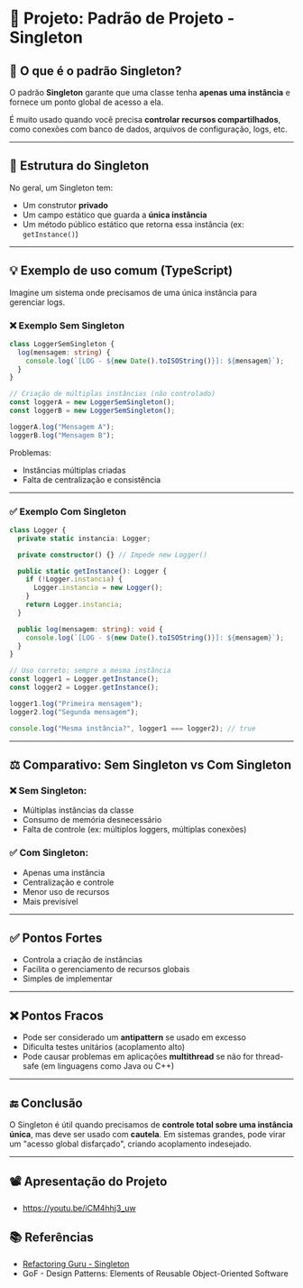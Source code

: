 # 🧠 Projeto: Padrão de Projeto - Singleton

## 📌 O que é o padrão Singleton?

O padrão **Singleton** garante que uma classe tenha **apenas uma instância** e fornece um ponto global de acesso a ela.

É muito usado quando você precisa **controlar recursos compartilhados**, como conexões com banco de dados, arquivos de configuração, logs, etc.

---

## 🧱 Estrutura do Singleton

No geral, um Singleton tem:
- Um construtor **privado**
- Um campo estático que guarda a **única instância**
- Um método público estático que retorna essa instância (ex: `getInstance()`)

---

## 💡 Exemplo de uso comum (TypeScript)

Imagine um sistema onde precisamos de uma única instância para gerenciar logs.

### ❌ Exemplo Sem Singleton

```ts
class LoggerSemSingleton {
  log(mensagem: string) {
    console.log(`[LOG - ${new Date().toISOString()}]: ${mensagem}`);
  }
}

// Criação de múltiplas instâncias (não controlado)
const loggerA = new LoggerSemSingleton();
const loggerB = new LoggerSemSingleton();

loggerA.log("Mensagem A");
loggerB.log("Mensagem B");
```

Problemas:
- Instâncias múltiplas criadas
- Falta de centralização e consistência

---

### ✅ Exemplo Com Singleton

```ts
class Logger {
  private static instancia: Logger;

  private constructor() {} // Impede new Logger()

  public static getInstance(): Logger {
    if (!Logger.instancia) {
      Logger.instancia = new Logger();
    }
    return Logger.instancia;
  }

  public log(mensagem: string): void {
    console.log(`[LOG - ${new Date().toISOString()}]: ${mensagem}`);
  }
}

// Uso correto: sempre a mesma instância
const logger1 = Logger.getInstance();
const logger2 = Logger.getInstance();

logger1.log("Primeira mensagem");
logger2.log("Segunda mensagem");

console.log("Mesma instância?", logger1 === logger2); // true
```

---

## ⚖️ Comparativo: Sem Singleton vs Com Singleton

### ❌ Sem Singleton:
- Múltiplas instâncias da classe
- Consumo de memória desnecessário
- Falta de controle (ex: múltiplos loggers, múltiplas conexões)

### ✅ Com Singleton:
- Apenas uma instância
- Centralização e controle
- Menor uso de recursos
- Mais previsível

---

## ✅ Pontos Fortes
- Controla a criação de instâncias
- Facilita o gerenciamento de recursos globais
- Simples de implementar

---

## ❌ Pontos Fracos
- Pode ser considerado um **antipattern** se usado em excesso
- Dificulta testes unitários (acoplamento alto)
- Pode causar problemas em aplicações **multithread** se não for thread-safe (em linguagens como Java ou C++)

---

## 🔚 Conclusão

O Singleton é útil quando precisamos de **controle total sobre uma instância única**, mas deve ser usado com **cautela**. Em sistemas grandes, pode virar um "acesso global disfarçado", criando acoplamento indesejado.

---

## 📽️ Apresentação do Projeto

- https://youtu.be/iCM4hhj3_uw

## 📚 Referências

- [Refactoring Guru - Singleton](https://refactoring.guru/pt-br/design-patterns/singleton)
- GoF - Design Patterns: Elements of Reusable Object-Oriented Software
